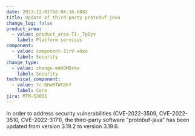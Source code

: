 ```yaml
---
date: 2023-12-01T16:04:16.688Z
title: Update of third-party protobuf-java
change_log: false
product_area:
  - value: product_area-T1-_TpDyv
    label: Platform services
component:
  - value: component-1lrV-xHxo
    label: Security
change_type:
  - value: change-mAHSMDrke
    label: Security
technical_component:
  - value: tc-QHwMfWtBk7
    label: Core
jira: MTM-53001
---
```

In order to address security vulnerabilities (CVE-2022-3509, CVE-2022-3510, CVE-2022-3171), the third-party software “protobuf-java” has been updated from version 3.19.2 to version 3.19.6.